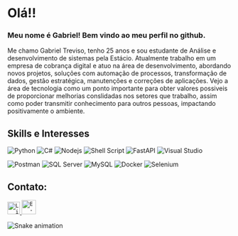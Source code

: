 # Olá!!

### Meu nome é Gabriel! Bem vindo ao meu perfil no github.
<p>
  Me chamo Gabriel Treviso, tenho 25 anos e sou estudante de Análise e desenvolvimento de sistemas pela Estácio. Atualmente trabalho em um empresa de cobrança digital e atuo na área de desenvolvimento, abordando novos projetos, soluções com automação de processos, transformação de dados, gestão estratégica, manutenções e correções de aplicações.
Vejo a área de tecnologia como um ponto importante para obter valores possiveis de proporcionar melhorias conslidadas nos setores que trabalho, assim como poder transmitir conhecimento para outros pessoas, impactando positivamente o ambiente.
</p>

## Skills e Interesses


![Python](https://img.shields.io/badge/-Python-007ACC?style=flat-square&logo=python&logoColor=white)
![C#](https://img.shields.io/badge/C%23-239120?style=flat-square&logo=c-sharp&logoColor=white)
![Nodejs](https://img.shields.io/badge/-Nodejs-339933?style=flat-square&logo=Node.js&logoColor=white)
![Shell Script](https://img.shields.io/badge/shell_script-%23121011.svg?style=for-the-badge&logo=gnu-bash&logoColor=white)
![FastAPI](https://img.shields.io/badge/FastAPI-005571?style=for-the-badge&logo=fastapi)
![Visual Studio](https://img.shields.io/badge/Visual%20Studio-5C2D91.svg?style=for-the-badge&logo=visual-studio&logoColor=white)

![Postman](https://img.shields.io/badge/Postman-FF6C37?style=for-the-badge&logo=postman&logoColor=white)
![SQL Server](https://img.shields.io/badge/Microsoft%20SQL%20Server-CC2927?style=for-the-badge&logo=microsoft%20sql%20server&logoColor=white)
![MySQL](https://img.shields.io/badge/mysql-%2300f.svg?style=for-the-badge&logo=mysql&logoColor=white)
![Docker](https://img.shields.io/badge/docker-%230db7ed.svg?style=for-the-badge&logo=docker&logoColor=white)
![Selenium](https://img.shields.io/badge/-selenium-%43B02A?style=for-the-badge&logo=selenium&logoColor=white)



## Contato:

<a href="https://www.linkedin.com/in/gabriel-treviso-800079187/">
  <code><img alt="Linkedin" width="28" src="https://cdn1.iconfinder.com/data/icons/logotypes/32/square-linkedin-256.png" /></code>
</a>

<a href="mailto:gabrieltrevisob@gmail.com">
  <code><img alt="E-mail" width="32" src="https://cdn3.iconfinder.com/data/icons/logos-brands-3/24/logo_brand_brands_logos_gmail-256.png" /></code>
</a>


![Snake animation](https://github.com/codethi/codethi/blob/output/github-contribution-grid-snake.svg)
